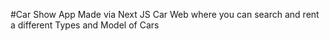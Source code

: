#Car Show App
Made via Next JS
Car Web where you can search and rent a different Types and Model of Cars

